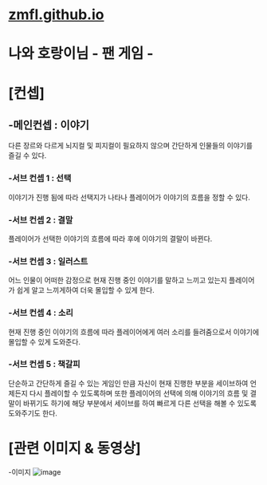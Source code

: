 # [zmfl.github.io](https://zmfl.github.io/)

# 나와 호랑이님 - 팬 게임 -

# [컨셉]
## -메인컨셉 : 이야기
다른 장르와 다르게 뇌지컬 및 피지컬이 필요하지 않으며 간단하게 인물들의 이야기를 즐길 수 있다.
### -서브 컨셉 1 : 선택
이야기가 진행 됨에 따라 선택지가 나타나 플레이어가 이야기의 흐름을 정할 수 있다.
### -서브 컨셉 2 : 결말
플레이어가 선택한 이야기의 흐름에 따라 후에 이야기의 결말이 바뀐다.
### -서브 컨셉 3 : 일러스트
어느 인물이 어떠한 감정으로 현재 진행 중인 이야기를 말하고 느끼고 있는지 플레이어가 쉽게 알고 느끼게하여 더욱 몰입할 수 있게 한다.
### -서브 컨셉 4 : 소리
현재 진행 중인 이야기의 흐름에 따라 플레이어에게 여러 소리를 들려줌으로서 이야기에 몰입할 수 있게 도와준다.
### -서브 컨셉 5 : 책갈피
단순하고 간단하게 즐길 수 있는 게임인 만큼 자신이 현재 진행한 부분을 세이브하여 언제든지 다시 플레이할 수 있도록하며 또한 플레이어의 선택에 의해 이야기의 흐름 및 결말이 바뀌기도 하기에 해당 부분에서 세이브를 하여 빠르게 다른 선택을 해볼 수 있도록 도와주기도 한다.

# [관련 이미지 & 동영상]

-이미지
![image](https://github.com/zmfl/zmfl.github.io/assets/23565281/eb08b160-8b30-4aa9-aaa8-160eb6fafaaf)
